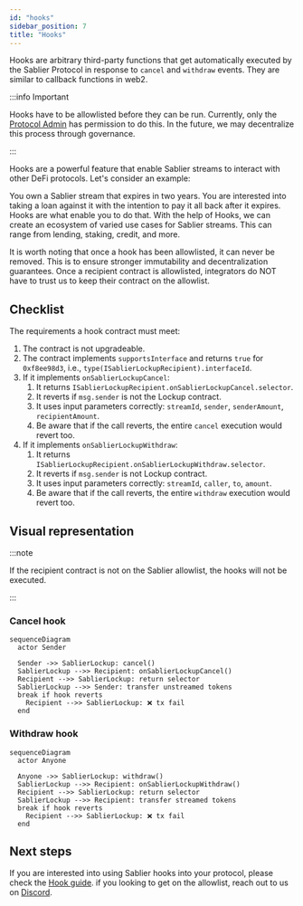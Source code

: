 ```yaml
---
id: "hooks"
sidebar_position: 7
title: "Hooks"
---
```


Hooks are arbitrary third-party functions that get automatically executed by the Sablier Protocol in response to
`cancel` and `withdraw` events. They are similar to callback functions in web2.

:::info Important

Hooks have to be allowlisted before they can be run. Currently, only the [Protocol Admin](/concepts/governance) has
permission to do this. In the future, we may decentralize this process through governance.

:::

Hooks are a powerful feature that enable Sablier streams to interact with other DeFi protocols. Let's consider an
example:

You own a Sablier stream that expires in two years. You are interested into taking a loan against it with the intention
to pay it all back after it expires. Hooks are what enable you to do that. With the help of Hooks, we can create an
ecosystem of varied use cases for Sablier streams. This can range from lending, staking, credit, and more.

It is worth noting that once a hook has been allowlisted, it can never be removed. This is to ensure stronger
immutability and decentralization guarantees. Once a recipient contract is allowlisted, integrators do NOT have to trust
us to keep their contract on the allowlist.

## Checklist

The requirements a hook contract must meet:

1. The contract is not upgradeable.
2. The contract implements `supportsInterface` and returns `true` for `0xf8ee98d3`, i.e.,
   `type(ISablierLockupRecipient).interfaceId`.
3. If it implements `onSablierLockupCancel`:
   1. It returns `ISablierLockupRecipient.onSablierLockupCancel.selector`.
   1. It reverts if `msg.sender` is not the Lockup contract.
   1. It uses input parameters correctly: `streamId`, `sender`, `senderAmount`, `recipientAmount`.
   1. Be aware that if the call reverts, the entire `cancel` execution would revert too.
4. If it implements `onSablierLockupWithdraw`:
   1. It returns `ISablierLockupRecipient.onSablierLockupWithdraw.selector`.
   1. It reverts if `msg.sender` is not Lockup contract.
   1. It uses input parameters correctly: `streamId`, `caller`, `to`, `amount`.
   1. Be aware that if the call reverts, the entire `withdraw` execution would revert too.

## Visual representation

:::note

If the recipient contract is not on the Sablier allowlist, the hooks will not be executed.

:::

### Cancel hook

```mermaid
sequenceDiagram
  actor Sender

  Sender ->> SablierLockup: cancel()
  SablierLockup -->> Recipient: onSablierLockupCancel()
  Recipient -->> SablierLockup: return selector
  SablierLockup -->> Sender: transfer unstreamed tokens
  break if hook reverts
    Recipient -->> SablierLockup: ❌ tx fail
  end
```

### Withdraw hook

```mermaid
sequenceDiagram
  actor Anyone

  Anyone ->> SablierLockup: withdraw()
  SablierLockup -->> Recipient: onSablierLockupWithdraw()
  Recipient -->> SablierLockup: return selector
  SablierLockup -->> Recipient: transfer streamed tokens
  break if hook reverts
    Recipient -->> SablierLockup: ❌ tx fail
  end
```

## Next steps

If you are interested into using Sablier hooks into your protocol, please check the
[Hook guide](/guides/lockup/examples/hooks). if you looking to get on the allowlist, reach out to us on
[Discord](https://discord.sablier.com).
